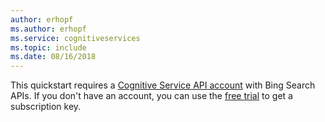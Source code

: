 ```yaml
---
author: erhopf
ms.author: erhopf
ms.service: cognitiveservices
ms.topic: include
ms.date: 08/16/2018
---
```


This quickstart requires a [Cognitive Service API account](https://docs.microsoft.com/en-us/azure/cognitive-services/cognitive-services-apis-create-account) with Bing Search APIs. If you don't have an account, you can use the [free trial](https://azure.microsoft.com/en-us/try/cognitive-services/?api=bing-web-search-api) to get a subscription key.
